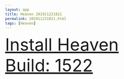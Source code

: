 ```yaml
---
layout: app
title: Heaven 201911221821
permalink: 201911221821.html
tags: [Heaven]
---
```

<div class="pure-g">
    <div class="pure-u-1-1" style="font-size: 4em">
        <a class="pure-button-primary" href="itms-services://?action=download-manifest&url=https%3A%2F%2Flitsungyisigono.github.io%2FTestScript%2Fmanifests%2F201911221821.plist"><i class="fa fa-download" aria-hidden="true"></i>Install Heaven Build: 1522</a>
    </div>
</div>